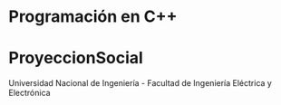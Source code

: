 # Programación en C++
# ProyeccionSocial
Universidad Nacional de Ingeniería - Facultad de Ingeniería Eléctrica y Electrónica
